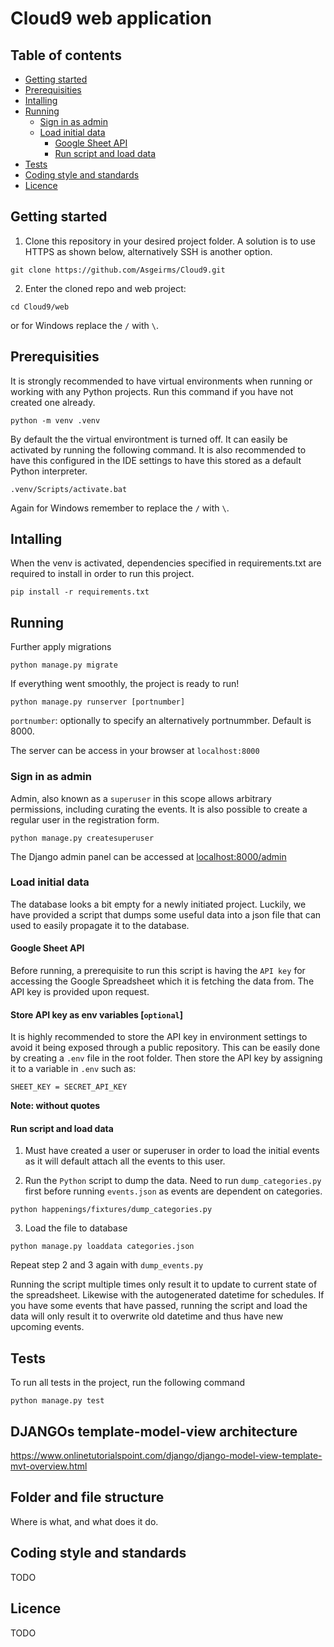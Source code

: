 # Cloud9 web application

## Table of contents
  - [Getting started](#getting-started)
  - [Prerequisities](#prerequisities)
  - [Intalling](#intalling)
  - [Running](#running)
    - [Sign in as admin](#sign-in-as-admin)
    - [Load initial data](#load-initial-data)
      - [Google Sheet API](#google-sheet-api)
      - [Run script and load data](#run-script)
  - [Tests](#tests)
  - [Coding style and standards](#coding-style-and-standards)
  - [Licence](#licence)


## Getting started 
1. Clone this repository in your desired project folder. A solution is to use HTTPS as shown below, alternatively SSH is another option.
```
git clone https://github.com/Asgeirms/Cloud9.git
```

2. Enter the cloned repo and web project:
```
cd Cloud9/web
```
or for Windows replace the `/` with `\`.


## Prerequisities
It is strongly recommended to have virtual environments when running or working with any Python projects. Run this command if you have not created one already.
```
python -m venv .venv
```

By default the the virtual environtment is turned off. It can easily be activated by running the following command. It is also recommended to have this configured in the IDE settings to have this stored as a default Python interpreter. 
```
.venv/Scripts/activate.bat
```
Again for Windows remember to replace the `/` with `\`.

## Intalling 
When the venv is activated, dependencies specified in requirements.txt are required to install in order to run this project.
```
pip install -r requirements.txt
```

## Running
Further apply migrations
```
python manage.py migrate
```

If everything went smoothly, the project is ready to run! 
```
python manage.py runserver [portnumber]
```
`portnumber`: optionally to specify an alternatively portnummber. Default is 8000.

The server can be access in your browser at `localhost:8000`

### Sign in as admin
Admin, also known as a `superuser` in this scope allows arbitrary permissions, including curating the events. It is also possible to create a regular user in the registration form.
```
python manage.py createsuperuser
```
The Django admin panel can be accessed at [localhost:8000/admin](localhost:8000/admin)

### Load initial data

The database looks a bit empty for a newly initiated project. Luckily, we have provided a script that dumps some useful data into a json file that can used to easily propagate it to the database.

#### Google Sheet API
Before running, a prerequisite to run this script is having the `API key` for accessing the Google Spreadsheet which it is fetching the data from. The API key is provided upon request. 


#### Store API key as env variables [`optional`]
It is highly recommended to store the API key in environment settings to avoid it being exposed through a public repository. This can be easily done by creating a `.env` file in the root folder. Then store the API key by assigning it to a variable in `.env` such as:
```
SHEET_KEY = SECRET_API_KEY
```
**Note: without quotes**


#### Run script and load data

1. Must have created a user or superuser in order to load the initial events as it will default attach all the events to this user.

2. Run the `Python` script to dump the data. Need to run `dump_categories.py` first before running `events.json` as events are dependent on categories. 
```
python happenings/fixtures/dump_categories.py
```
3. Load the file to database
```
python manage.py loaddata categories.json
```
Repeat step 2 and 3 again with `dump_events.py`


Running the script multiple times only result it to update to current state of the spreadsheet. Likewise with the autogenerated datetime for schedules. If you have some events that have passed, running the script and load the data will only result it to overwrite old datetime and thus have new upcoming events. 

## Tests
To run all tests in the project, run the following command
```
python manage.py test
```
## DJANGOs template-model-view architecture
https://www.onlinetutorialspoint.com/django/django-model-view-template-mvt-overview.html

## Folder and file structure
Where is what, and what does it do.

## Coding style and standards
TODO


## Licence
TODO

